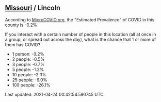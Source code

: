 
## [Missouri](/united-states/missouri) / Lincoln

According to [MicroCOVID.org](http://microcovid.org),
the "Estimated Prevalence" of COVID in this county is -0.2%

If you interact with a certain number of people in this location
(all at once in a group, or spread out across the day), what is the chance that
1 or more of them has COVID?

- 1 person: -0.2%
- 2 people: -0.5%
- 3 people: -0.7%
- 5 people: -1.2%
- 10 people: -2.3%
- 25 people: -6.0%
- 100 people: -26.1%

Last updated: 2021-04-24 00:42:54.590745 UTC
